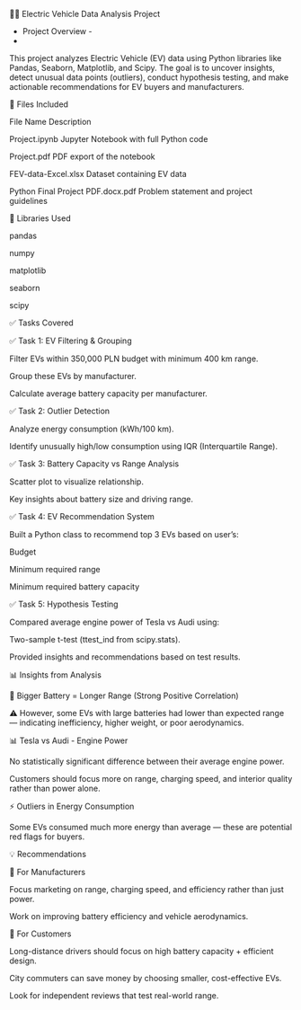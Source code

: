 🚗🔋 Electric Vehicle Data Analysis Project
- Project Overview -
- 
This project analyzes Electric Vehicle (EV) data using Python libraries like Pandas, Seaborn, Matplotlib, and Scipy. The goal is to uncover insights, detect unusual data points (outliers), conduct hypothesis testing, and make actionable recommendations for EV buyers and manufacturers.

📂 Files Included

File Name	Description

Project.ipynb	Jupyter Notebook with full Python code

Project.pdf	PDF export of the notebook

FEV-data-Excel.xlsx	Dataset containing EV data

Python Final Project PDF.docx.pdf	Problem statement and project guidelines

🧰 Libraries Used

pandas

numpy

matplotlib

seaborn

scipy

✅ Tasks Covered

✅ Task 1: EV Filtering & Grouping

Filter EVs within 350,000 PLN budget with minimum 400 km range.

Group these EVs by manufacturer.

Calculate average battery capacity per manufacturer.

✅ Task 2: Outlier Detection

Analyze energy consumption (kWh/100 km).

Identify unusually high/low consumption using IQR (Interquartile Range).

✅ Task 3: Battery Capacity vs Range Analysis

Scatter plot to visualize relationship.

Key insights about battery size and driving range.

✅ Task 4: EV Recommendation System

Built a Python class to recommend top 3 EVs based on user’s:

Budget

Minimum required range

Minimum required battery capacity

✅ Task 5: Hypothesis Testing

Compared average engine power of Tesla vs Audi using:

Two-sample t-test (ttest_ind from scipy.stats).

Provided insights and recommendations based on test results.

📊 Insights from Analysis

🔋 Bigger Battery = Longer Range (Strong Positive Correlation)

⚠️ However, some EVs with large batteries had lower than expected range — indicating inefficiency, higher weight, or poor aerodynamics.


📊 Tesla vs Audi - Engine Power

No statistically significant difference between their average engine power.

Customers should focus more on range, charging speed, and interior quality rather than power alone.

⚡ Outliers in Energy Consumption


Some EVs consumed much more energy than average — these are potential red flags for buyers.

💡 Recommendations

📣 For Manufacturers

Focus marketing on range, charging speed, and efficiency rather than just power.

Work on improving battery efficiency and vehicle aerodynamics.

📣 For Customers

Long-distance drivers should focus on high battery capacity + efficient design.

City commuters can save money by choosing smaller, cost-effective EVs.

Look for independent reviews that test real-world range.

